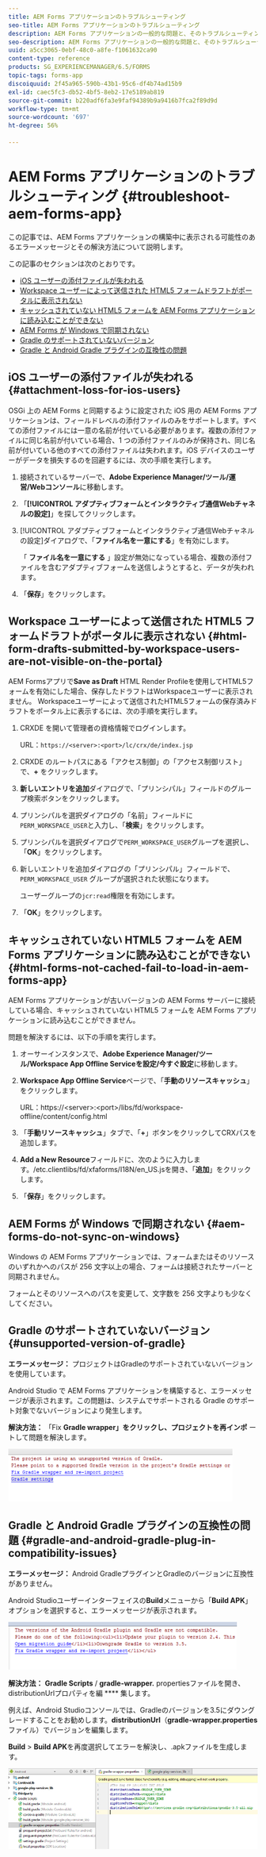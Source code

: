 ```yaml
---
title: AEM Forms アプリケーションのトラブルシューティング
seo-title: AEM Forms アプリケーションのトラブルシューティング
description: AEM Forms アプリケーションの一般的な問題と、そのトラブルシューティングについて説明します。
seo-description: AEM Forms アプリケーションの一般的な問題と、そのトラブルシューティングについて説明します。
uuid: a5cc3065-0ebf-48c0-a8fe-f1061632ca90
content-type: reference
products: SG_EXPERIENCEMANAGER/6.5/FORMS
topic-tags: forms-app
discoiquuid: 2f45a965-590b-43b1-95c6-df4b74ad15b9
exl-id: caec5fc3-db52-4bf5-8eb2-17e5189ab819
source-git-commit: b220adf6fa3e9faf94389b9a9416b7fca2f89d9d
workflow-type: tm+mt
source-wordcount: '697'
ht-degree: 56%

---
```


# AEM Forms アプリケーションのトラブルシューティング {#troubleshoot-aem-forms-app}

この記事では、AEM Forms アプリケーションの構築中に表示される可能性のあるエラーメッセージとその解決方法について説明します。

この記事のセクションは次のとおりです。

* [iOS ユーザーの添付ファイルが失われる](/help/forms/using/issues-aem-forms-app.md#attachment-loss-for-ios-users)
* [Workspace ユーザーによって送信された HTML5 フォームドラフトがポータルに表示されない](/help/forms/using/issues-aem-forms-app.md#html-form-drafts-submitted-by-workspace-users-are-not-visible-on-the-portal)
* [キャッシュされていない HTML5 フォームを AEM Forms アプリケーションに読み込むことができない](/help/forms/using/issues-aem-forms-app.md#html-forms-not-cached-fail-to-load-in-aem-forms-app)
* [AEM Forms が Windows で同期されない](/help/forms/using/issues-aem-forms-app.md#aem-forms-do-not-sync-on-windows)
* [Gradle のサポートされていないバージョン](/help/forms/using/issues-aem-forms-app.md#unsupported-version-of-gradle)
* [Gradle と Android Gradle プラグインの互換性の問題](/help/forms/using/issues-aem-forms-app.md#gradle-and-android-gradle-plug-in-compatibility-issues)

## iOS ユーザーの添付ファイルが失われる {#attachment-loss-for-ios-users}

OSGi 上の AEM Forms と同期するように設定された iOS 用の AEM Forms アプリケーションは、フィールドレベルの添付ファイルのみをサポートします。すべての添付ファイルには一意の名前が付いている必要があります。複数の添付ファイルに同じ名前が付いている場合、1 つの添付ファイルのみが保持され、同じ名前が付いている他のすべての添付ファイルは失われます。iOS デバイスのユーザーがデータを損失するのを回避するには、次の手順を実行します。

1. 接続されているサーバーで、**Adobe Experience Manager/ツール/運営/Webコンソール**&#x200B;に移動します。
1. 「**[!UICONTROL アダプティブフォームとインタラクティブ通信Webチャネルの設定]**」を探してクリックします。
1. [!UICONTROL アダプティブフォームとインタラクティブ通信Webチャネルの設定]ダイアログで、「**ファイル名を一意にする**」を有効にします。

   「 **ファイル名を一意にする** 」設定が無効になっている場合、複数の添付ファイルを含むアダプティブフォームを送信しようとすると、データが失われます。

1. 「**保存**」をクリックします。

## Workspace ユーザーによって送信された HTML5 フォームドラフトがポータルに表示されない  {#html-form-drafts-submitted-by-workspace-users-are-not-visible-on-the-portal}

AEM Formsアプリで&#x200B;**Save as Draft** HTML Render Profileを使用してHTML5フォームを有効にした場合、保存したドラフトはWorkspaceユーザーに表示されません。 Workspaceユーザーによって送信されたHTML5フォームの保存済みドラフトをポータル上に表示するには、次の手順を実行します。

1. CRXDE を開いて管理者の資格情報でログインします。

   URL：`https://<server>:<port>/lc/crx/de/index.jsp`

1. CRXDE のルートパスにある「アクセス制御」の「アクセス制御リスト」で、**+** をクリックします。
1. **新しいエントリを追加**&#x200B;ダイアログで、「プリンシパル」フィールドのグループ検索ボタンをクリックします。
1. プリンシパルを選択ダイアログの「名前」フィールドに`PERM_WORKSPACE_USER`と入力し、「**検索**」をクリックします。
1. プリンシパルを選択ダイアログで`PERM_WORKSPACE_USER`グループを選択し、「**OK**」をクリックします。
1. 新しいエントリを追加ダイアログの「プリンシパル」フィールドで、`PERM_WORKSPACE_USER` グループが選択された状態になります。

   ユーザーグループの`jcr:read`権限を有効にします。

1. 「**OK**」をクリックします。

## キャッシュされていない HTML5 フォームを AEM Forms アプリケーションに読み込むことができない {#html-forms-not-cached-fail-to-load-in-aem-forms-app}

AEM Forms アプリケーションが古いバージョンの AEM Forms サーバーに接続している場合、キャッシュされていない HTML5 フォームを AEM Forms アプリケーションに読み込むことができません。

問題を解決するには、以下の手順を実行します。

1. オーサーインスタンスで、**Adobe Experience Manager/ツール/Workspace App Offline Serviceを設定/今すぐ設定**&#x200B;に移動します。
1. **Workspace App Offline Service**&#x200B;ページで、「**手動のリソースキャッシュ**」をクリックします。

   URL：https://&lt;server>:&lt;port>/libs/fd/workspace-offline/content/config.html

1. 「**手動リソースキャッシュ**」タブで、「**+**」ボタンをクリックしてCRXパスを追加します。
1. **Add a New Resource**&#x200B;フィールドに、次のように入力します。/etc.clientlibs/fd/xfaforms/I18N/en_US.jsを開き、「**追加**」をクリックします。
1. 「**保存**」をクリックします。

## AEM Forms が Windows で同期されない  {#aem-forms-do-not-sync-on-windows}

Windows の AEM Forms アプリケーションでは、フォームまたはそのリソースのいずれかへのパスが 256 文字以上の場合、フォームは接続されたサーバーと同期されません。

フォームとそのリソースへのパスを変更して、文字数を 256 文字よりも少なくしてください。

## Gradle のサポートされていないバージョン  {#unsupported-version-of-gradle}

**エラーメッセージ：** プロジェクトはGradleのサポートされていないバージョンを使用しています。

Android Studio で AEM Forms アプリケーションを構築すると、エラーメッセージが表示されます。この問題は、システムでサポートされる Gradle のサポート対象でないバージョンにより発生します。

**解決方法：** 「Fix  **Gradle wrapper」をクリックし、プロジェクトを再インポ** ートして問題を解決します。

![gradle_unsupported_version](assets/gradle_unsupported_version.png)

## Gradle と Android Gradle プラグインの互換性の問題 {#gradle-and-android-gradle-plug-in-compatibility-issues}

**エラーメッセージ：** Android GradleプラグインとGradleのバージョンに互換性がありません。

Android Studioユーザーインターフェイスの&#x200B;**Build**&#x200B;メニューから「**Build APK**」オプションを選択すると、エラーメッセージが表示されます。

![gradle_plugin_compatibility](assets/gradle_plugin_compatibility.png)

**解決方法：**  **Gradle Scripts** / **gradle-wrapper.** propertiesファイルを開き、distributionUrlプロパティを編 **** 集します。

例えば、Android Studioコンソールでは、Gradleのバージョンを3.5にダウングレードすることをお勧めします。**distributionUrl**（**gradle-wrapper.properties**&#x200B;ファイル）でバージョンを編集します。

**Build** > **Build APK**&#x200B;を再度選択してエラーを解決し、.apkファイルを生成します。

![gradle_wrapper_properties](assets/gradle_wrapper_properties.png)

